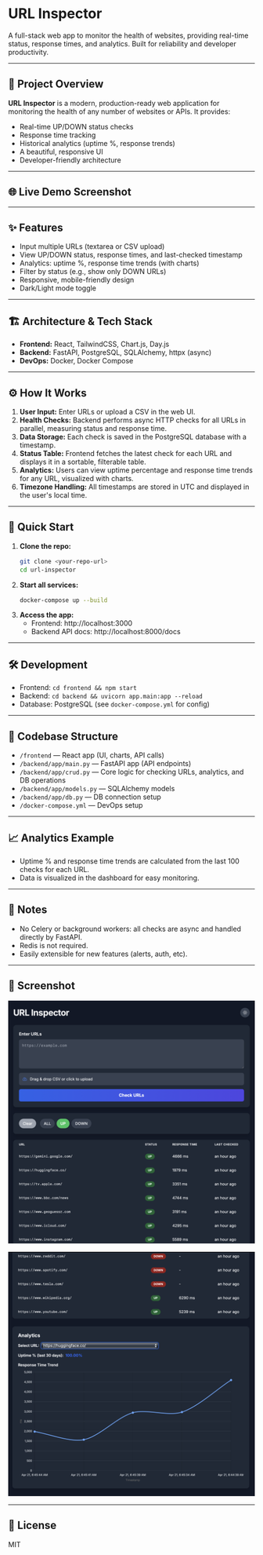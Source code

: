# URL Inspector

A full-stack web app to monitor the health of websites, providing real-time status, response times, and analytics. Built for reliability and developer productivity.

---

## 🚀 Project Overview

**URL Inspector** is a modern, production-ready web application for monitoring the health of any number of websites or APIs. It provides:
- Real-time UP/DOWN status checks
- Response time tracking
- Historical analytics (uptime %, response trends)
- A beautiful, responsive UI
- Developer-friendly architecture

---

## 🌐 Live Demo Screenshot

<!-- Place a screenshot of the web app UI here -->

---

## ✨ Features
- Input multiple URLs (textarea or CSV upload)
- View UP/DOWN status, response times, and last-checked timestamp
- Analytics: uptime %, response time trends (with charts)
- Filter by status (e.g., show only DOWN URLs)
- Responsive, mobile-friendly design
- Dark/Light mode toggle

---

## 🏗️ Architecture & Tech Stack
- **Frontend:** React, TailwindCSS, Chart.js, Day.js
- **Backend:** FastAPI, PostgreSQL, SQLAlchemy, httpx (async)
- **DevOps:** Docker, Docker Compose

---

## ⚙️ How It Works

1. **User Input:** Enter URLs or upload a CSV in the web UI.
2. **Health Checks:** Backend performs async HTTP checks for all URLs in parallel, measuring status and response time.
3. **Data Storage:** Each check is saved in the PostgreSQL database with a timestamp.
4. **Status Table:** Frontend fetches the latest check for each URL and displays it in a sortable, filterable table.
5. **Analytics:** Users can view uptime percentage and response time trends for any URL, visualized with charts.
6. **Timezone Handling:** All timestamps are stored in UTC and displayed in the user's local time.

---

## 🏁 Quick Start

1. **Clone the repo:**
   ```bash
   git clone <your-repo-url>
   cd url-inspector
   ```
2. **Start all services:**
   ```bash
   docker-compose up --build
   ```
3. **Access the app:**
   - Frontend: http://localhost:3000
   - Backend API docs: http://localhost:8000/docs

---

## 🛠️ Development

- Frontend: `cd frontend && npm start`
- Backend: `cd backend && uvicorn app.main:app --reload`
- Database: PostgreSQL (see `docker-compose.yml` for config)

---

## 📂 Codebase Structure

- `/frontend` — React app (UI, charts, API calls)
- `/backend/app/main.py` — FastAPI app (API endpoints)
- `/backend/app/crud.py` — Core logic for checking URLs, analytics, and DB operations
- `/backend/app/models.py` — SQLAlchemy models
- `/backend/app/db.py` — DB connection setup
- `/docker-compose.yml` — DevOps setup

---

## 📈 Analytics Example

- Uptime % and response time trends are calculated from the last 100 checks for each URL.
- Data is visualized in the dashboard for easy monitoring.

---

## 📝 Notes
- No Celery or background workers: all checks are async and handled directly by FastAPI.
- Redis is not required.
- Easily extensible for new features (alerts, auth, etc).

---

## 📸 Screenshot

![URL Inspector Dashboard - Part 1](./screenshots/part1.png)

![URL Inspector Dashboard - Part 2](./screenshots/part2.png)

---

## 📄 License

MIT
